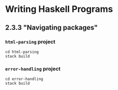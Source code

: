 # Writing Haskell Programs

## 2.3.3 "Navigating packages"

### `html-parsing` project

```
cd html-parsing
stack build
```

### `error-handling` project

```
cd error-handling
stack build
```
